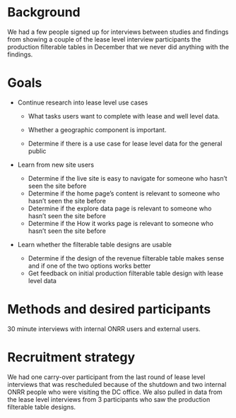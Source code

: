 # Background
We had a few people signed up for interviews between studies and findings from showing a couple of the lease level interview participants the production filterable tables in December that we never did anything with the findings.
# Goals
* Continue research into lease level use cases
  - What tasks users want to complete with lease and well level data.

  - Whether a geographic component is important.
  - Determine if there is a use case for lease level data for the general public
* Learn from new site users
  - Determine if the live site is easy to navigate for someone who hasn’t seen the site before
  - Determine if the home page’s content is relevant to someone who hasn’t seen the site before
  - Determine if the explore data page is relevant to someone who hasn’t seen the site before
  - Determine if the How it works page is relevant to someone who hasn’t seen the site before

* Learn whether the filterable table designs are usable
  - Determine if the design of the revenue filterable table makes sense and if one of the two options works better
  - Get feedback on initial production filterable table design with lease level data




# Methods and desired participants
30 minute interviews with internal ONRR users and external users.

# Recruitment strategy
We had one carry-over participant from the last round of lease level interviews that was rescheduled because of the shutdown and two internal ONRR people who were visiting the DC office.  We also pulled in data from the lease level interviews from 3 participants who saw the production filterable table designs.
